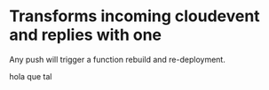 # Transforms incoming cloudevent and replies with one

Any push will trigger a function rebuild and re-deployment.

hola que tal
